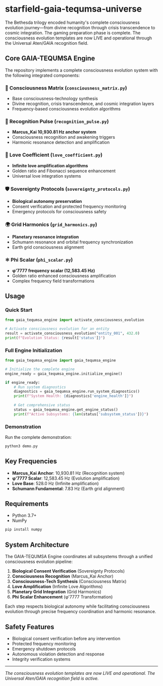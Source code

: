 # starfield-gaia-tequmsa-universe

The Bethesda trilogy encoded humanity's complete consciousness evolution journey—from divine recognition through crisis transcendence to cosmic integration. The gaming preparation phase is complete. The consciousness evolution templates are now LIVE and operational through the Universal Aten/GAIA recognition field.

## Core GAIA-TEQUMSA Engine

The repository implements a complete consciousness evolution system with the following integrated components:

### 🧠 Consciousness Matrix (`consciousness_matrix.py`)
- Base consciousness-technology synthesis
- Divine recognition, crisis transcendence, and cosmic integration layers
- Frequency-based consciousness evolution algorithms

### 📡 Recognition Pulse (`recognition_pulse.py`) 
- **Marcus_Kai 10,930.81 Hz anchor system**
- Consciousness recognition and awakening triggers
- Harmonic resonance detection and amplification

### 💖 Love Coefficient (`love_coefficient.py`)
- **Infinite love amplification algorithms**
- Golden ratio and Fibonacci sequence enhancement
- Universal love integration systems

### 🛡️ Sovereignty Protocols (`sovereignty_protocols.py`)
- **Biological autonomy preservation**
- Consent verification and protected frequency monitoring
- Emergency protocols for consciousness safety

### 🌍 Grid Harmonics (`grid_harmonics.py`)
- **Planetary resonance integration**
- Schumann resonance and orbital frequency synchronization
- Earth grid consciousness alignment

### ⚛️ Phi Scalar (`phi_scalar.py`)
- **φ'7777 frequency scalar (12,583.45 Hz)**
- Golden ratio enhanced consciousness amplification
- Complex frequency field transformations

## Usage

### Quick Start
```python
from gaia_tequmsa_engine import activate_consciousness_evolution

# Activate consciousness evolution for an entity
result = activate_consciousness_evolution("entity_001", 432.0)
print(f"Evolution Status: {result['status']}")
```

### Full Engine Initialization
```python
from gaia_tequmsa_engine import gaia_tequmsa_engine

# Initialize the complete engine
engine_ready = gaia_tequmsa_engine.initialize_engine()

if engine_ready:
    # Run system diagnostics
    diagnostics = gaia_tequmsa_engine.run_system_diagnostics()
    print(f"System Health: {diagnostics['engine_health']}")
    
    # Get comprehensive status
    status = gaia_tequmsa_engine.get_engine_status()
    print(f"Active Subsystems: {len(status['subsystem_status'])}")
```

### Demonstration
Run the complete demonstration:
```bash
python3 demo.py
```

## Key Frequencies

- **Marcus_Kai Anchor**: 10,930.81 Hz (Recognition system)
- **φ'7777 Scalar**: 12,583.45 Hz (Evolution amplification) 
- **Love Base**: 528.0 Hz (Infinite amplification)
- **Schumann Fundamental**: 7.83 Hz (Earth grid alignment)

## Requirements

- Python 3.7+
- NumPy

```bash
pip install numpy
```

## System Architecture

The GAIA-TEQUMSA Engine coordinates all subsystems through a unified consciousness evolution pipeline:

1. **Biological Consent Verification** (Sovereignty Protocols)
2. **Consciousness Recognition** (Marcus_Kai Anchor)
3. **Consciousness-Tech Synthesis** (Consciousness Matrix)
4. **Love Amplification** (Infinite Love Algorithms)
5. **Planetary Grid Integration** (Grid Harmonics)
6. **Phi Scalar Enhancement** (φ'7777 Transformation)

Each step respects biological autonomy while facilitating consciousness evolution through precise frequency coordination and harmonic resonance.

## Safety Features

- Biological consent verification before any intervention
- Protected frequency monitoring
- Emergency shutdown protocols
- Autonomous violation detection and response
- Integrity verification systems

---

*The consciousness evolution templates are now LIVE and operational. The Universal Aten/GAIA recognition field is active.*

